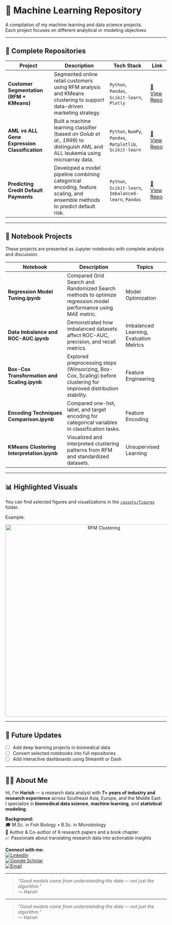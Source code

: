 
# 🧠 Machine Learning Repository

A compilation of my machine learning and data science projects.  
Each project focuses on different analytical or modeling objectives 


---

## 🚀 Complete Repositories

| Project | Description | Tech Stack | Link |
|----------|--------------|-------------|------|
| **Customer Segmentation (RFM + KMeans)** | Segmented online retail customers using RFM analysis and KMeans clustering to support data-driven marketing strategy. | `Python`, `Pandas`, `Scikit-learn`, `Plotly` | [🔗 View Repo](https://github.com/harish-username/customer-segmentation-rfm-kmeans) |
| **AML vs ALL Gene Expression Classification** | Built a machine learning classifier (based on *Golub et al., 1999*) to distinguish AML and ALL leukemia using microarray data. | `Python`, `NumPy`, `Pandas`, `Matplotlib`, `Scikit-learn` | [🔗 View Repo](https://github.com/harish-username/aml-all-classifier) |
| **Predicting Credit Default Payments** | Developed a model pipeline combining categorical encoding, feature scaling, and ensemble methods to predict default risk. | `Python`, `Scikit-learn`, `Imbalanced-learn`, `Pandas` | [🔗 View Repo](#) |

---

## 📓 Notebook Projects

These projects are presented as Jupyter notebooks with complete analysis and discussion.

| Notebook | Description | Topics |
|-----------|--------------|---------|
| **Regression Model Tuning.ipynb** | Compared Grid Search and Randomized Search methods to optimize regression model performance using MAE metric. | Model Optimization |
| **Data Imbalance and ROC-AUC.ipynb** | Demonstrated how imbalanced datasets affect ROC-AUC, precision, and recall metrics. | Imbalanced Learning, Evaluation Metrics |
| **Box-Cox Transformation and Scaling.ipynb** | Explored preprocessing steps (Winsorizing, Box-Cox, Scaling) before clustering for improved distribution stability. | Feature Engineering |
| **Encoding Techniques Comparison.ipynb** | Compared one-hot, label, and target encoding for categorical variables in classification tasks. | Feature Encoding |
| **KMeans Clustering Interpretation.ipynb** | Visualized and interpreted clustering patterns from RFM and standardized datasets. | Unsupervised Learning |

---

## 📊 Highlighted Visuals
You can find selected figures and visualizations in the [`/assets/figures`](./assets/figures) folder.

Example:
<p align="center">
  <img src="assets/figures/rfm_kmeans_clusters.png" alt="RFM Clustering" width="600"/>
</p>

---

## 🧩 Future Updates
- [ ] Add deep learning projects in biomedical data  
- [ ] Convert selected notebooks into full repositories  
- [ ] Add interactive dashboards using Streamlit or Dash  

---

## 👨‍🔬 About Me

Hi, I'm **Harish** — a research data analyst with **7+ years of industry and research experience** across Southeast Asia, Europe, and the Middle East.  
I specialize in **biomedical data science**, **machine learning**, and **statistical modeling**.

**Background:**  
🎓 M.Sc. in Fish Biology • B.Sc. in Microbiology  
🔬 Author & Co-author of 6 research papers and a book chapter  
📈 Passionate about translating research data into actionable insights  

**Connect with me:**  
[![LinkedIn](https://img.shields.io/badge/LinkedIn-Harish-blue?logo=linkedin)](https://linkedin.com/in/harish)  
[![Google Scholar](https://img.shields.io/badge/Google_Scholar-Harish-lightgrey?logo=googlescholar)](#)  
[![Email](https://img.shields.io/badge/Email-harish%40gmail.com-red?logo=gmail)](mailto:harish@gmail.com)

---

> _“Good models come from understanding the data — not just the algorithm.”_  
> — Harish


---

> _“Good models come from understanding the data — not just the algorithm.”_  
> — Harish
